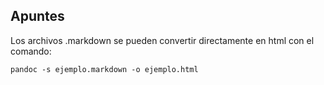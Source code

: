 Apuntes
-------

Los archivos .markdown se pueden convertir directamente en html con el comando:

    pandoc -s ejemplo.markdown -o ejemplo.html
